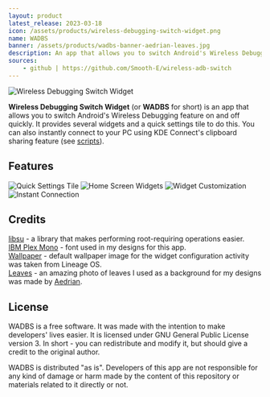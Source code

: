 ```yaml
---
layout: product
latest_release: 2023-03-18
icon: /assets/products/wireless-debugging-switch-widget.png
name: WADBS
banner: /assets/products/wadbs-banner-aedrian-leaves.jpg
description: An app that allows you to switch Android's Wireless Debugging feature on and off quickly. It provides several widgets and a quick settings tile to do this.
sources:
    - github | https://github.com/Smooth-E/wireless-adb-switch
---
```


<img src="https://raw.githubusercontent.com/Smooth-E/wireless-adb-switch/main/media/banner.png" alt="Wireless Debugging Switch Widget"/>

**Wireless Debugging Switch Widget** (or **WADBS** for short) is an app that allows you to switch Android's Wireless Debugging feature on and off quickly.
It provides several widgets and a quick settings tile to do this.
You can also instantly connect to your PC using KDE Connect's clipboard sharing feature (see [scripts](./scripts/)).

## Features

<img src="https://raw.githubusercontent.com/Smooth-E/wireless-adb-switch/main/media/feature-qs-tile.png" alt="Quick Settings Tile"/>
<img src="https://raw.githubusercontent.com/Smooth-E/wireless-adb-switch/main/media/feature-widgets.png" alt="Home Screen Widgets"/>
<img src="https://raw.githubusercontent.com/Smooth-E/wireless-adb-switch/main/media/feature-customization.png" alt="Widget Customization"/>
<img src="https://raw.githubusercontent.com/Smooth-E/wireless-adb-switch/main/media/feature-instant-connection.png" alt="Instant Connection"/>

## Credits

[libsu](https://github.com/topjohnwu/libsu) - a library that makes performing root-requiring operations easier.
<br>[IBM Plex Mono](https://fonts.google.com/specimen/IBM+Plex+Mono) - font used in my designs for this app.
<br>[Wallpaper](https://lineageos.org/) - default wallpaper image for the widget configuration activity was taken from Lineage OS.
<br>[Leaves](https://unsplash.com/photos/wAU3MfsGPNw) - an amazing photo of leaves I used as a background for my designs was made by [Aedrian](https://unsplash.com/@aedrian).

## License

WADBS is a free software. It was made with the intention to make developers' lives easier.
It is licensed under GNU General Public License version 3.
In short - you can redistribute and modify it, but should give a credit to the original author.

WADBS is distributed "as is".
Developers of this app are not responsible for any kind of damage or harm made by the content of this repository or materials related to it directly or not.
